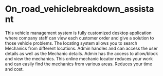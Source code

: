 # On_road_vehiclebreakdown_assistant
 This vehicle management system is fully customized desktop application where company staff can view each customer order and give a solution to those vehicle problems. The locating system allows you to search Mechanics from different locations. Admin handles and can access the user details as well as the Mechanic details. Admin has the access to allow/block and view the mechanics. This online mechanic locator reduces your work and can easily find the mechanics from various areas. Reduces your time and cost.

